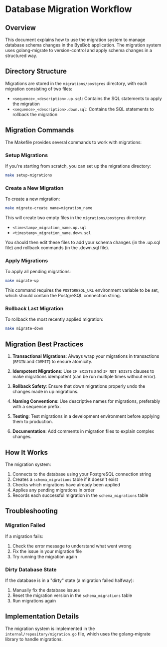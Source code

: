# Database Migration Workflow

## Overview

This document explains how to use the migration system to manage database schema changes in the ByeBob application. The migration system uses golang-migrate to version-control and apply schema changes in a structured way.

## Directory Structure

Migrations are stored in the `migrations/postgres` directory, with each migration consisting of two files:
- `<sequence>_<description>.up.sql`: Contains the SQL statements to apply the migration
- `<sequence>_<description>.down.sql`: Contains the SQL statements to rollback the migration

## Migration Commands

The Makefile provides several commands to work with migrations:

### Setup Migrations

If you're starting from scratch, you can set up the migrations directory:

```bash
make setup-migrations
```

### Create a New Migration

To create a new migration:

```bash
make migrate-create name=migration_name
```

This will create two empty files in the `migrations/postgres` directory:
- `<timestamp>_migration_name.up.sql`
- `<timestamp>_migration_name.down.sql`

You should then edit these files to add your schema changes (in the .up.sql file) and rollback commands (in the .down.sql file).

### Apply Migrations

To apply all pending migrations:

```bash
make migrate-up
```

This command requires the `POSTGRESQL_URL` environment variable to be set, which should contain the PostgreSQL connection string.

### Rollback Last Migration

To rollback the most recently applied migration:

```bash
make migrate-down
```

## Migration Best Practices

1. **Transactional Migrations**: Always wrap your migrations in transactions (`BEGIN` and `COMMIT`) to ensure atomicity.

2. **Idempotent Migrations**: Use `IF EXISTS` and `IF NOT EXISTS` clauses to make migrations idempotent (can be run multiple times without error).

3. **Rollback Safety**: Ensure that down migrations properly undo the changes made in up migrations.

4. **Naming Conventions**: Use descriptive names for migrations, preferably with a sequence prefix.

5. **Testing**: Test migrations in a development environment before applying them to production.

6. **Documentation**: Add comments in migration files to explain complex changes.

## How It Works

The migration system:
1. Connects to the database using your PostgreSQL connection string
2. Creates a `schema_migrations` table if it doesn't exist
3. Checks which migrations have already been applied
4. Applies any pending migrations in order
5. Records each successful migration in the `schema_migrations` table

## Troubleshooting

### Migration Failed

If a migration fails:
1. Check the error message to understand what went wrong
2. Fix the issue in your migration file
3. Try running the migration again

### Dirty Database State

If the database is in a "dirty" state (a migration failed halfway):
1. Manually fix the database issues
2. Reset the migration version in the `schema_migrations` table
3. Run migrations again

## Implementation Details

The migration system is implemented in the `internal/repository/migration.go` file, which uses the golang-migrate library to handle migrations. 